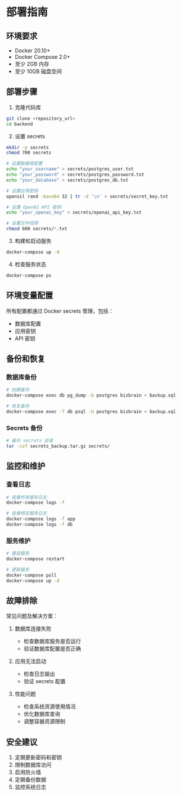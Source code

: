 # 部署指南

## 环境要求

- Docker 20.10+
- Docker Compose 2.0+
- 至少 2GB 内存
- 至少 10GB 磁盘空间

## 部署步骤

1. 克隆代码库
```bash
git clone <repository_url>
cd backend
```

2. 设置 secrets
```bash
mkdir -p secrets
chmod 700 secrets

# 设置数据库配置
echo "your_username" > secrets/postgres_user.txt
echo "your_password" > secrets/postgres_password.txt
echo "your_database" > secrets/postgres_db.txt

# 设置应用密钥
openssl rand -base64 32 | tr -d '\n' > secrets/secret_key.txt

# 设置 OpenAI API 密钥
echo "your_openai_key" > secrets/openai_api_key.txt

# 设置文件权限
chmod 600 secrets/*.txt
```

3. 构建和启动服务
```bash
docker-compose up -d
```

4. 检查服务状态
```bash
docker-compose ps
```

## 环境变量配置

所有配置都通过 Docker secrets 管理，包括：

- 数据库配置
- 应用密钥
- API 密钥

## 备份和恢复

### 数据库备份
```bash
# 创建备份
docker-compose exec db pg_dump -U postgres bizbrain > backup.sql

# 恢复备份
docker-compose exec -T db psql -U postgres bizbrain < backup.sql
```

### Secrets 备份
```bash
# 备份 secrets 目录
tar -czf secrets_backup.tar.gz secrets/
```

## 监控和维护

### 查看日志
```bash
# 查看所有服务日志
docker-compose logs -f

# 查看特定服务日志
docker-compose logs -f app
docker-compose logs -f db
```

### 服务维护
```bash
# 重启服务
docker-compose restart

# 更新服务
docker-compose pull
docker-compose up -d
```

## 故障排除

常见问题及解决方案：

1. 数据库连接失败
   - 检查数据库服务是否运行
   - 验证数据库配置是否正确

2. 应用无法启动
   - 检查日志输出
   - 验证 secrets 配置

3. 性能问题
   - 检查系统资源使用情况
   - 优化数据库查询
   - 调整容器资源限制

## 安全建议

1. 定期更新密码和密钥
2. 限制数据库访问
3. 启用防火墙
4. 定期备份数据
5. 监控系统日志 